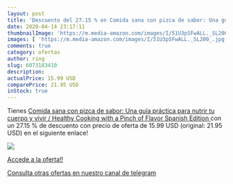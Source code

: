 ```yaml
---
layout: post
title: 'Descuento del 27.15 % en Comida sana con pizca de sabor: Una guía'
date: 2020-04-14 23:17:11
thumbnailImage: 'https://m.media-amazon.com/images/I/51U3pSFwALL._SL200_.jpg'
images: [ 'https://m.media-amazon.com/images/I/51U3pSFwALL._SL200_.jpg' ]
comments: true
category: ofertas
author: ring
slug: 6073183410
description:
actualPrice: 15.99 USD
comparePrice: 21.95 USD
inStock: true
---
```


Tienes [Comida sana con pizca de sabor: Una guía práctica para nutrir tu cuerpo y vivir / Healthy Cooking with a Pinch of Flavor  Spanish Edition ](https://www.amazon.com/dp/6073183410/?tag=redken08-20) con un 27.15 % de descuento con precio de oferta de 15.99 USD (original: 21.95 USD) en el siguiente enlace!

[![](https://m.media-amazon.com/images/I/51U3pSFwALL._SL200_.jpg)](https://www.amazon.com/dp/6073183410/?tag=redken08-20)

[Accede a la oferta!!](https://www.amazon.com/dp/6073183410/?tag=redken08-20)

[Consulta otras ofertas en nuestro canal de telegram](https://t.me/s/ofertas25)
